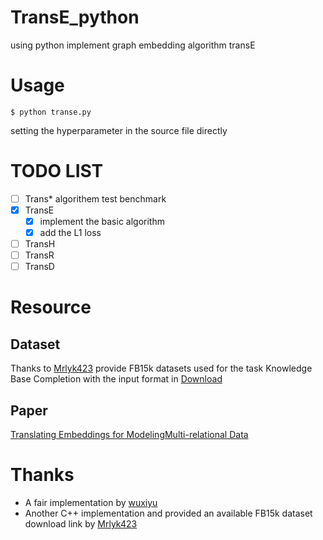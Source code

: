 TransE_python
===============
using python implement graph embedding algorithm transE

Usage
=====
```
$ python transe.py
```
setting the hyperparameter in the source file directly

TODO LIST
=========
- [ ] Trans* algorithem test benchmark
- [x] TransE
    - [x] implement the basic algorithm
    - [x] add the L1 loss
- [ ] TransH
- [ ] TransR
- [ ] TransD

Resource
========
 
 Dataset
 -------
 Thanks to [Mrlyk423](https://github.com/Mrlyk423) provide FB15k datasets used for the task Knowledge Base Completion with the input format in [Download](http://pan.baidu.com/s/1qWwuP1U)

Paper
-----
[Translating Embeddings for ModelingMulti-relational Data](https://proceedings.neurips.cc/paper/2013/file/1cecc7a77928ca8133fa24680a88d2f9-Paper.pdf)


Thanks
======
* A fair implementation by [wuxiyu](https://github.com/wuxiyu/transE)
* Another C++ implementation and provided an available FB15k dataset download link by [Mrlyk423](https://github.com/mrlyk423/relation_extraction)